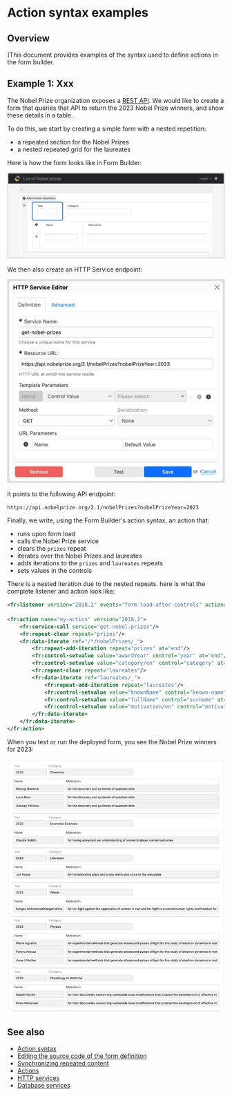 # Action syntax examples
  
## Overview


]This document provides examples of the syntax used to define actions in the form builder.

## Example 1: Xxx

The Nobel Prize organization exposes a [REST API](https://www.nobelprize.org/about/developer-zone-2/). We would like to create a form that queries that API to return the 2023 Nobel Prize winners, and show these details in a table.

To do this, we start by creating a simple form with a nested repetition:

- a repeated section for the Nobel Prizes
- a nested repeated grid for the laureates

Here is how the form looks like in Form Builder:

![Nobel Prize form](images/action-syntax-nobel-form.png)

We then also create an HTTP Service endpoint:

![Nobel Prize service](images/action-syntax-nobel-service.png)

It points to the following API endpoint:

```
https://api.nobelprize.org/2.1/nobelPrizes?nobelPrizeYear=2023
```

Finally, we write, using the Form Builder's action syntax, an action that:

- runs upon form load
- calls the Nobel Prize service
- clears the `prizes` repeat
- iterates over the Nobel Prizes and laureates
- adds iterations to the `prizes` and `laureates` repeats
- sets values in the controls

There is a nested iteration due to the nested repeats. here is what the complete listener and action look like:

```xml
<fr:listener version="2018.2" events="form-load-after-controls" actions="my-action"/>

<fr:action name="my-action" version="2018.2">
    <fr:service-call service="get-nobel-prizes"/>
    <fr:repeat-clear repeat="prizes"/>
    <fr:data-iterate ref="/*/nobelPrizes/_">
        <fr:repeat-add-iteration repeat="prizes" at="end"/>
        <fr:control-setvalue value="awardYear" control="year" at="end"/>
        <fr:control-setvalue value="category/en" control="category" at="end"/>
        <fr:repeat-clear repeat="laureates"/>
        <fr:data-iterate ref="laureates/_">
            <fr:repeat-add-iteration repeat="laureates"/>
            <fr:control-setvalue value="knownName" control="known-name" at="end"/>
            <fr:control-setvalue value="fullName" control="surname" at="end"/>
            <fr:control-setvalue value="motivation/en" control="motivation" at="end"/>
        </fr:data-iterate>
    </fr:data-iterate>
</fr:action>
```

When you test or run the deployed form, you see the Nobel Prize winners for 2023:

![Nobel Prize winners](images/action-syntax-nobel-result.png)

## See also

- [Action syntax](actions-syntax.md)
- [Editing the source code of the form definition](edit-source.md)
- [Synchronizing repeated content](synchronize-repeated-content.md)
- [Actions](actions.md)
- [HTTP services](http-services.md)
- [Database services](database-services.md)
